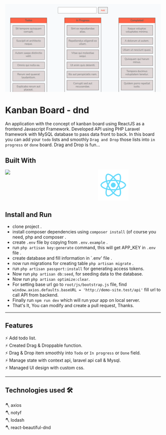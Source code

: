 ![sample-image](https://raw.githubusercontent.com/Zubayer94/kanban-board-dnd/main/public/kanban-board.PNG)

# Kanban Board - dnd

An application with the concept of kanban board using ReactJS as a frontend Javascript Framework. Developed API using PHP Laravel framework with MySQL database to pass data front to back. In this board you can add your `todo` lists and smoothly `Drag and Drop` those lists into `in progress` or `done` board. Drag and Drop is fun...

## Built With

<a href='//laravel.com'><img align="left" width='300px' src="https://camo.githubusercontent.com/5ceadc94fd40688144b193fd8ece2b805d79ca9b/68747470733a2f2f6c61726176656c2e636f6d2f6173736574732f696d672f636f6d706f6e656e74732f6c6f676f2d6c61726176656c2e737667"></a>

<a href='//reactjs.org/'><img width='100px' src="https://raw.githubusercontent.com/github/explore/80688e429a7d4ef2fca1e82350fe8e3517d3494d/topics/react/react.png"></a>

## Install and Run

-   clone project .
-   install composer dependencies using `composer install` (of course you need, php and composer .
-   create `.env` file by copying from `.env.example` .
-   run `php artisan key:generate` command, this will get APP_KEY in `.env` file .
-   create database and fill information in `.env' file .
-   now run migrations for creating table `php artisan migrate` .
-   run `php artisan passport:install` for generating access tokens.
-   Now run `php artisan db:seed`, for seeding data to the database.
-   Now run `php artisan optimize:clear`.
-   For setting base url go to `root/js/bootstrap.js` file, find `window.axios.defaults.baseURL = 'http://demo-site.test/api'` fill url to call API from backend.
-   Finally run `npm run dev` which will run your app on local server.
-   That's It, You can modify and create a pull request, Thanks.

---

## Features

⚡️ Add todo list.\
⚡️ Created Drag & Droppable function.\
⚡️ Drag & Drop item smoothly into `Todo` or `In progress` or `Done` field.\
⚡️ Manage state with context api, laravel api call & Mysql.\
⚡️ Managed UI design with custom css.

---

## Technologies used 🛠️

🪓 axios\
🪓 notyf\
🪓 lodash\
🪓 react-beautiful-dnd
